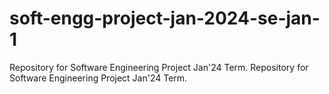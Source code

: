 # soft-engg-project-jan-2024-se-jan-1
Repository for Software Engineering Project Jan'24 Term.
Repository for Software Engineering Project Jan'24 Term. 
